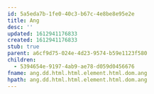 ```yaml
---
id: 5a5eda7b-1fe0-40c3-b67c-4e8be8e95e2e
title: Ang
desc: ''
updated: 1612941176833
created: 1612941176833
stub: true
parent: a6cf9d75-024e-4d23-9574-b59e1123f580
children:
  - 5394654e-9197-4ab9-ae78-d059d0456676
fname: ang.dd.html.html.element.html.dom.ang
hpath: ang.dd.html.html.element.html.dom.ang
---
```



